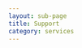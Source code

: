 ```yaml
---
layout: sub-page
title: Support
category: services
---
```


<!-- “Consulting” (Denso), “Implementation” (OiRA), “Intranet” (ikath) and “Support” (UniBW) -->

